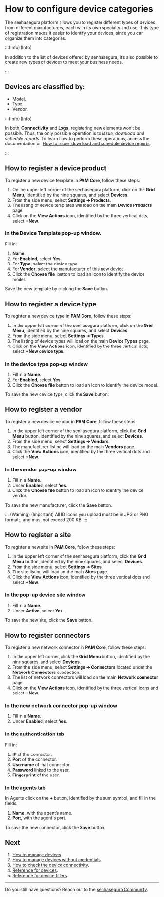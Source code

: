# How to configure device categories

The senhasegura platform allows you to register different types of devices from different manufacturers, each with its own specialty and use. This type of registration makes it easier to identify your devices, since you can organize them into categories.

:::(Info) (Info)

In addition to the list of devices offered by senhasegura, it’s also possible to create new types of devices to meet your business needs.

:::

## Devices are classified by:

- Model.
- Type.
- Vendor.

:::(Info) (Info)

In both, **Connectivity** and **Logs**, registering new elements won’t be possible. Thus, the only possible operation is to *issue, download and schedule reports*. To learn how to perform these operations, access the documentation on [How to issue, download and schedule device reports](/v3-32/docs/general-information-how-to-issue-download-and-schedule-device-reports).

:::

## How to register a device product

To register a new device template in **PAM Core**, follow these steps:

1. On the upper left corner of the senhasegura platform, click on the **Grid Menu**, identified by the nine squares, and select **Devices**.
2. From the side menu, select **Settings ➔ Products**.
3. The listing of device templates will load on the main **Device Products** page.
4. Click on the **View Actions** icon, identified by the three vertical dots, select **+New**.

### In the Device Template pop-up window.

Fill in:

1. **Name**.
2. For **Enabled**, select **Yes**.
3. For **Type**, select the device type.
4. For **Vendor**, select the manufacturer of this new device.
5. Click the **Choose file**  button to load an icon to identify the device model.

Save the new template by clicking the **Save** button.

## How to register a device type

To register a new device type in **PAM Core**, follow these steps:

1. In the upper left corner of the senhasegura platform, click on the **Grid Menu**, identified by the nine squares, and select **Devices**.
2. From the side menu, select **Settings ➔ Types**.
3. The listing of device types will load on the main **Device Types** page.
4. Click on the **View Actions** icon, identified by the three vertical dots, select **+New device type**.

### In the device type pop-up window

1. Fill in a **Name**.
2. For **Enabled**, select **Yes**.
3. Click the **Choose file** button to load an icon to identify the device model.

To save the new device type, click the **Save** button.

## How to register a vendor

To register a new device vendor in **PAM Core**, follow these steps:

1. In the upper left corner of the senhasegura platform, click the **Grid Menu** button, identified by the nine squares, and select **Devices**.
2. From the side menu, select **Settings ➔ Vendors**.
3. The manufacturer listing will load on the main **Vendors** page.
4. Click the **View Actions** icon, identified by the three vertical dots and select **+New**.

### In the vendor pop-up window

1. Fill in a **Name**.
2. Under **Enabled**, select **Yes**.
3. Click the **Choose file** button to load an icon to identify the device vendor.

To save the new manufacturer, click the **Save** button.

::: (Warning) (Important)
All ID icons you upload must be in JPG or PNG formats, and must not exceed 200 KB.
:::

## How to register a site

To register a new site in **PAM Core**, follow these steps:

1. In the upper left corner of the senhasegura platform, click the **Grid Menu** button, identified by the nine squares, and select **Devices**.
2. From the side menu, select **Settings ➔ Sites**.
3. The site listing will load on the main **Sites** page.
4. Click the **View Actions** icon, identified by the three vertical dots and select **+New**.

### In the pop-up device site window

1. Fill in a **Name**.
2. Under **Active**, select **Yes**.

To save the new site, click the **Save** button.

## How to register connectors

To register a new network connector in **PAM Core**, follow these steps:

1. In the upper left corner, click the **Grid Menu** button, identified by the nine squares, and select **Devices**.
2. From the side menu, select **Settings ➔ Connectors** located under the **Network Connectors** subsection.
3. The list of network connectors will load on the main **Network connector** page.
4. Click on the **View Actions** icon, identified by the three vertical icons and select **+New**.

### In the new network connector pop-up window

1. Fill in a **Name**.
2. Under **Enabled**, select **Yes**.

### In the authentication tab

Fill in:

1. **IP** of the connector.
2. **Port** of the connector.
3. **Username** of that connector.
4. **Password** linked to the user.
5. **Fingerprint** of the user.

### In the agents tab

In Agents click on the **+** button, identified by the sum symbol, and fill in the fields:

1. **Name**, with the agent’s name.
2. **Port**, with the agent's port.

To save the new connector, click the **Save** button.

## Next
1. [How to manage devices](/v3-32/docs/pam-how-to-edit-clone-disable-or-reactivate-a-device)
2. [How to manage devices without credentials](/v3-32/docs/pam-devices-without-credentials).
3. [How to check the device connectivity](/v3-32/docs/pam-devices-connectivity-test).
4. [Reference for devices](/v3-32/docs/pam-reference-for-devices).
5. [Reference for device filters](/v3-32/docs/pam-reference-for-device-filters).
***

Do you still have questions? Reach out to the [senhasegura Community](https://community.senhasegura.io/).